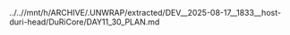 ../..//mnt/h/ARCHIVE/.UNWRAP/extracted/DEV__2025-08-17__1833__host-duri-head/DuRiCore/DAY11_30_PLAN.md